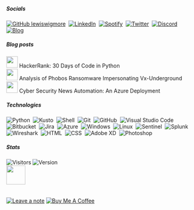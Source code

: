 
<!-- ![Security-GIF](https://media.giphy.com/media/v1.Y2lkPTc5MGI3NjExM213NDB6d3l0bG9ya2I4bWNndnR4MGVycmphbjJjb3huaWNtMTlyaCZlcD12MV9pbnRlcm5hbF9naWZfYnlfaWQmY3Q9Zw/tlGD7PDy1w8fK/giphy.gif)  -->
##### Socials
[![GitHub lewiswigmore](https://img.shields.io/badge/Github-12100E?style=for-the-badge&logo=github&logoColor=white)](https://github.com/lewiswigmore)&nbsp;
[![LinkedIn](https://img.shields.io/badge/LinkedIn-0077B5?style=for-the-badge&logo=linkedin&logoColor=white)](https://uk.linkedin.com/in/lewiswigmore)&nbsp;
[![Spotify](https://img.shields.io/badge/Spotify-%231ED760.svg?&style=for-the-badge&logo=spotify&logoColor=white)](https://open.spotify.com/user/wiggyboyo?si=c7026891c8b84fd8)&nbsp;
[![Twitter](https://img.shields.io/badge/Twitter-1DA1F2?style=for-the-badge&logo=twitter&logoColor=white)](https://twitter.com/lewsecurity)&nbsp;
[![Discord](https://img.shields.io/badge/Discord-7289DA?style=for-the-badge&logo=discord&logoColor=white)](https://discord.com/lewiswigmore)&nbsp;
[![Blog](https://img.shields.io/badge/Blog-777BB4?style=for-the-badge&logo=educative&logoColor=white)](https://lewaboutsecurity.com)&nbsp;
<!-- ![Your GitHub stats](https://github-readme-stats.vercel.app/api?username=lewiswigmore&show_icons=true&hide=prs,contribs&theme=dark&bg_color=00000000&hide_border=true&hide_title=true)&nbsp;
![Top Langs](https://github-readme-stats.vercel.app/api/top-langs/?username=lewiswigmore&layout=compact&theme=dark&bg_color=00000000&hide_border=true&hide_title=true) -->

##### Blog posts
<a href="https://lewaboutsecurity.com/2023/10/16/hackerrank-30-days-of-code-in-python/" style="text-decoration: none;">
    <img src="https://lewaboutsecurity.files.wordpress.com/2023/10/green-tree-python-python-tree-python-green-45246.jpeg" width="30" height="30">
</a>
 HackerRank: 30 Days of Code in Python
<br>
<a href="https://lewaboutsecurity.com/2023/12/01/in-depth-analysis-of-phobos-ransomware-impersonating-vx-underground/" style="text-decoration: none;">
    <img src="https://lewaboutsecurity.files.wordpress.com/2023/12/vx-underground-icon.png" width="30" height="30">
</a>
 Analysis of Phobos Ransomware Impersonating Vx-Underground
<br>
<a href="https://lewaboutsecurity.com/2024/01/20/cyber-security-news-automation-an-azure-deployment/" style="text-decoration: none;">
    <img src="https://lewaboutsecurity.files.wordpress.com/2024/01/pexels-photo-9683980.jpeg" width="30" height="30">
</a>
 Cyber Security News Automation: An Azure Deployment

##### Technologies
![Python](https://img.shields.io/badge/-Python-3776AB?style=flat&logo=python&logoColor=white)&nbsp;
![Kusto](https://img.shields.io/badge/-Kusto-0062ff?style=flat&logo=Azure-Data-Explorer&logoColor=white)&nbsp;
![Shell](https://img.shields.io/badge/-Shell-4EAA25?style=flat&logo=gnu-bash&logoColor=white)&nbsp;
![Git](https://img.shields.io/badge/-Git-F05032?style=flat&logo=git&logoColor=white)&nbsp;
![GitHub](https://img.shields.io/badge/-GitHub-181717?style=flat&logo=github&logoColor=white)&nbsp;
![Visual Studio Code](https://img.shields.io/badge/-VS%20Code-007ACC?style=flat&logo=visual-studio-code&logoColor=007ACC&logoColor=white)&nbsp;
![Bitbucket](https://img.shields.io/badge/-Bitbucket-0052CC?style=flat&logo=Bitbucket&logoColor=white)&nbsp;
![Jira](https://img.shields.io/badge/-Jira-0052CC?style=flat&logo=Jira&logoColor=white)&nbsp;
![Azure](https://img.shields.io/badge/-Azure-0089D6?style=flat&logo=Microsoft-Azure&logoColor=white)&nbsp;
![Windows](https://img.shields.io/badge/-Windows-0078D6?style=flat&logo=Microsoft&logoColor=white)&nbsp;
![Linux](https://img.shields.io/badge/-Linux-000000?style=flat&logo=Linux&logoColor=white)&nbsp;
![Sentinel](https://img.shields.io/badge/-Sentinel-0089D6?style=flat&logo=Microsoft-Azure&logoColor=white)&nbsp;
![Splunk](https://img.shields.io/badge/-Splunk-000000?style=flat&logo=Splunk&logoColor=white)&nbsp;
![Wireshark](https://img.shields.io/badge/-Wireshark-1679A7?style=flat&logo=Wireshark&logoColor=white)&nbsp;
![HTML](https://img.shields.io/badge/HTML-239120?style=flat&logo=html5&logoColor=white)&nbsp;
![CSS](https://img.shields.io/badge/CSS-1572B6?style=flat&logo=css3&logoColor=white)&nbsp;
![Adobe XD](https://img.shields.io/badge/Adobe%20XD-FF26BE?style=flat&logo=adobe-xd&logoColor=white)&nbsp;
![Photoshop](https://img.shields.io/badge/Photoshop-31A8FF?style=flat&logo=adobe-photoshop&logoColor=white)&nbsp;

##### Stats
![Visitors](https://visitor-badge.laobi.icu/badge?page_id=lewiswigmore.lewiswigmore)&nbsp;![Version](https://img.shields.io/github/last-commit/lewiswigmore/lewiswigmore)
<br>
<img src="https://media.giphy.com/media/v1.Y2lkPTc5MGI3NjExeGthNnB6amYyNTR1cXoyNmlldXNtbXpuYmZoeTl6NnQ3d2dlYWN4dyZlcD12MV9pbnRlcm5hbF9naWZfYnlfaWQmY3Q9Zw/XR9Dp54ZC4dji/giphy.gif" height="50" />
<br>
<br>
<br>
[![Leave a note](https://img.shields.io/badge/Leave%20a%20note-0078D7?style=flat&logo=gitbook&logoColor=white)](https://github.com/lewiswigmore/lewiswigmore/issues/2)
[![Buy Me A Coffee](https://img.shields.io/badge/Buy%20Me%20A%20Coffee-FF813F?style=flat&logo=buy-me-a-coffee&logoColor=white)](https://paypal.me/lewisjwigmore)